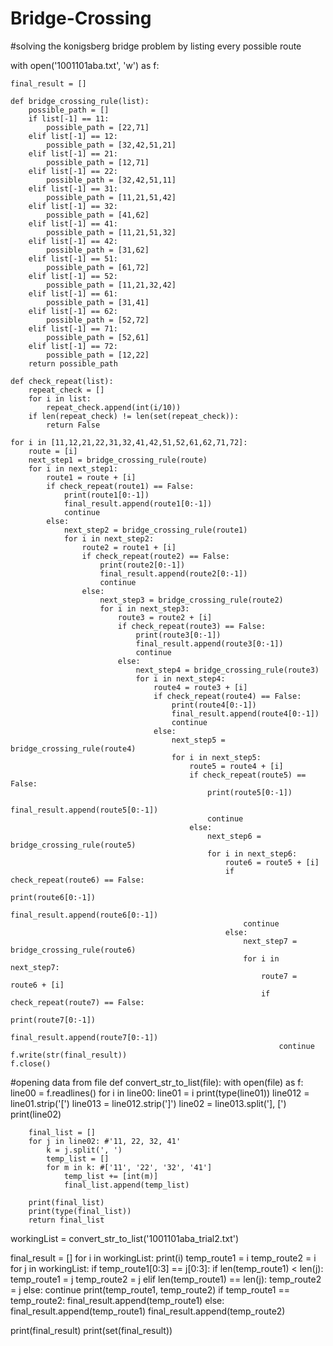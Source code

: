 # Bridge-Crossing
#solving the konigsberg bridge problem by listing every possible route

with open('1001101aba.txt', 'w') as f:

    final_result = []

    def bridge_crossing_rule(list):
        possible_path = []
        if list[-1] == 11:
            possible_path = [22,71]
        elif list[-1] == 12:
            possible_path = [32,42,51,21]
        elif list[-1] == 21:
            possible_path = [12,71]
        elif list[-1] == 22:
            possible_path = [32,42,51,11]
        elif list[-1] == 31:
            possible_path = [11,21,51,42]
        elif list[-1] == 32:
            possible_path = [41,62]
        elif list[-1] == 41:
            possible_path = [11,21,51,32]
        elif list[-1] == 42:
            possible_path = [31,62]
        elif list[-1] == 51:
            possible_path = [61,72]
        elif list[-1] == 52:
            possible_path = [11,21,32,42]
        elif list[-1] == 61:
            possible_path = [31,41]
        elif list[-1] == 62:
            possible_path = [52,72]
        elif list[-1] == 71:
            possible_path = [52,61]
        elif list[-1] == 72:
            possible_path = [12,22]
        return possible_path

    def check_repeat(list):
        repeat_check = []
        for i in list:
            repeat_check.append(int(i/10))
        if len(repeat_check) != len(set(repeat_check)):
            return False

    for i in [11,12,21,22,31,32,41,42,51,52,61,62,71,72]:
        route = [i]
        next_step1 = bridge_crossing_rule(route)
        for i in next_step1:
            route1 = route + [i]
            if check_repeat(route1) == False:
                print(route1[0:-1])
                final_result.append(route1[0:-1])
                continue
            else:
                next_step2 = bridge_crossing_rule(route1)
                for i in next_step2:
                    route2 = route1 + [i]
                    if check_repeat(route2) == False:
                        print(route2[0:-1])
                        final_result.append(route2[0:-1])
                        continue
                    else:
                        next_step3 = bridge_crossing_rule(route2)
                        for i in next_step3:
                            route3 = route2 + [i]
                            if check_repeat(route3) == False:
                                print(route3[0:-1])
                                final_result.append(route3[0:-1])
                                continue
                            else:
                                next_step4 = bridge_crossing_rule(route3)
                                for i in next_step4:
                                    route4 = route3 + [i]
                                    if check_repeat(route4) == False:
                                        print(route4[0:-1])
                                        final_result.append(route4[0:-1])
                                        continue
                                    else:
                                        next_step5 = bridge_crossing_rule(route4)
                                        for i in next_step5:
                                            route5 = route4 + [i]
                                            if check_repeat(route5) == False:
                                                print(route5[0:-1])
                                                final_result.append(route5[0:-1])
                                                continue
                                            else:
                                                next_step6 = bridge_crossing_rule(route5)
                                                for i in next_step6:
                                                    route6 = route5 + [i]
                                                    if check_repeat(route6) == False:
                                                        print(route6[0:-1])
                                                        final_result.append(route6[0:-1])
                                                        continue
                                                    else:
                                                        next_step7 = bridge_crossing_rule(route6)
                                                        for i in next_step7:
                                                            route7 = route6 + [i]
                                                            if check_repeat(route7) == False:
                                                                print(route7[0:-1])
                                                                final_result.append(route7[0:-1])
                                                                continue
    f.write(str(final_result))
    f.close()

#opening data from file
def convert_str_to_list(file):
    with open(file) as f:
        line00 = f.readlines()
        for i in line00:
            line01 = i 
        print(type(line01))
        line012 = line01.strip('[')
        line013 = line012.strip(']')
        line02 = line013.split('], [')
        print(line02)
        
        final_list = []
        for j in line02: #'11, 22, 32, 41'
            k = j.split(', ')
            temp_list = []
            for m in k: #['11', '22', '32', '41']
                temp_list += [int(m)]
                final_list.append(temp_list)
                
        print(final_list)
        print(type(final_list))
        return final_list
            
workingList = convert_str_to_list('1001101aba_trial2.txt')

final_result = []
for i in workingList:
    print(i)
    temp_route1 = i
    temp_route2 = i
    for j in workingList:
        if temp_route1[0:3] == j[0:3]:
            if len(temp_route1) < len(j):
                temp_route1 = j
                temp_route2 = j
            elif len(temp_route1) == len(j):
                temp_route2 = j
            else:
                continue
    print(temp_route1, temp_route2)
    if temp_route1 == temp_route2:
        final_result.append(temp_route1)
    else:
        final_result.append(temp_route1)
        final_result.append(temp_route2)
    
print(final_result)
print(set(final_result))

